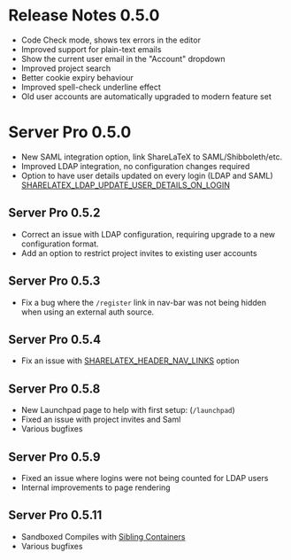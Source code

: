 # Release Notes 0.5.0

- Code Check mode, shows tex errors in the editor
- Improved support for plain-text emails
- Show the current user email in the "Account" dropdown
- Improved project search
- Better cookie expiry behaviour
- Improved spell-check underline effect
- Old user accounts are automatically upgraded to modern feature set


# Server Pro 0.5.0

- New SAML integration option, link ShareLaTeX to SAML/Shibboleth/etc.
- Improved LDAP integration, no configuration changes required
- Option to have user details updated on every login (LDAP and SAML) [SHARELATEX_LDAP_UPDATE_USER_DETAILS_ON_LOGIN](https://github.com/sharelatex/sharelatex/wiki/Server-Pro:-LDAP-Config#config)


## Server Pro 0.5.2

- Correct an issue with LDAP configuration, requiring upgrade to a new configuration format.
- Add an option to restrict project invites to existing user accounts


## Server Pro 0.5.3

- Fix a bug where the `/register` link in nav-bar was not being hidden when using an external auth source.


## Server Pro 0.5.4

- Fix an issue with [SHARELATEX_HEADER_NAV_LINKS](https://github.com/sharelatex/sharelatex/wiki/Configuring-Headers,-Footers-&-Logo) option


## Server Pro 0.5.8

- New Launchpad page to help with first setup: (`/launchpad`)
- Fixed an issue with project invites and Saml
- Various bugfixes

## Server Pro 0.5.9

- Fixed an issue where logins were not being counted for LDAP users
- Internal improvements to page rendering

## Server Pro 0.5.11

- Sandboxed Compiles with [Sibling Containers](https://github.com/sharelatex/sharelatex/wiki/Server-Pro:-sandboxed-compiles#sibling-containers)
- Various bugfixes